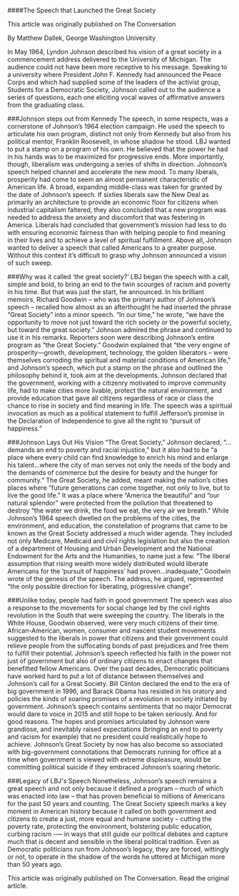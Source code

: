 ####The Speech that Launched the Great Society

This article was originally published on The Conversation

By Matthew Dallek, George Washington University


In May 1964, Lyndon Johnson described his vision of a great society in a commencement address delivered to the University of Michigan. The audience could not have been more receptive to his message. Speaking to a university where President John F. Kennedy had announced the Peace Corps and which had supplied some of the leaders of the activist group, Students for a Democratic Society, Johnson called out to the audience a series of questions, each one eliciting vocal waves of affirmative answers from the graduating class.


###Johnson steps out from Kennedy
The speech, in some respects, was a cornerstone of Johnson’s 1964 election campaign. He used the speech to articulate his own program, distinct not only from Kennedy but also from his political mentor, Franklin Roosevelt, in whose shadow he stood. LBJ wanted to put a stamp on a program of his own. He believed that the power he had in his hands was to be maximized for progressive ends. More importantly, though, liberalism was undergoing a series of shifts in direction. Johnson’s speech helped channel and accelerate the new mood. To many liberals, prosperity had come to seem an almost permanent characteristic of American life. A broad, expanding middle-class was taken for granted by the date of Johnson’s speech. If sixties liberals saw the New Deal as primarily an architecture to provide an economic floor for citizens when industrial capitalism faltered, they also concluded that a new program was needed to address the anxiety and discomfort that was festering in America. Liberals had concluded that government’s mission had less to do with ensuring economic fairness than with helping people to find meaning in their lives and to achieve a level of spiritual fulfillment. Above all, Johnson wanted to deliver a speech that called Americans to a greater purpose. Without this context it’s difficult to grasp why Johnson announced a vision of such sweep.

###Why was it called ‘the great society?’
LBJ began the speech with a call, simple and bold, to bring an end to the twin scourges of racism and poverty in his time. But that was just the start, he announced. In his brilliant memoirs, Richard Goodwin – who was the primary author of Johnson’s speech – recalled how almost as an afterthought he had inserted the phrase “Great Society” into a minor speech. “In our time,” he wrote, “we have the opportunity to move not just toward the rich society or the powerful society, but toward the great society.” Johnson admired the phrase and continued to use it in his remarks. Reporters soon were describing Johnson’s entire program as “the Great Society.” Goodwin explained that “the very engine of prosperity—growth, development, technology, the golden liberators – were themselves corroding the spiritual and material conditions of American life,” and Johnson’s speech, which put a stamp on the phrase and outlined the philosophy behind it, took aim at the developments. Johnson declared that the government, working with a citizenry motivated to improve community life, had to make cities more livable, protect the natural environment, and provide education that gave all citizens regardless of race or class the chance to rise in society and find meaning in life. The speech was a spiritual invocation as much as a political statement to fulfill Jefferson’s promise in the Declaration of Independence to give all the right to “pursuit of happiness.” 

###Johnson Lays Out His Vision
“The Great Society,” Johnson declared, “…demands an end to poverty and racial injustice,” but it also had to be “a place where every child can find knowledge to enrich his mind and enlarge his talent…where the city of man serves not only the needs of the body and the demands of commerce but the desire for beauty and the hunger for community.” The Great Society, he added, meant making the nation’s cities places where “future generations can come together, not only to live, but to live the good life.” It was a place where “America the beautiful” and “our natural splendor” were protected from the pollution that threatened to destroy “the water we drink, the food we eat, the very air we breath.” While Johnson’s 1964 speech dwelled on the problems of the cities, the environment, and education, the constellation of programs that came to be known as the Great Society addressed a much wider agenda. They included not only Medicare, Medicaid and civil rights legislation but also the creation of a department of Housing and Urban Development and the National Endowment for the Arts and the Humanities, to name just a few. “The liberal assumption that rising wealth more widely distributed would liberate Americans for the ‘pursuit of happiness’ had proven…inadequate,” Goodwin wrote of the genesis of the speech. The address, he argued, represented “the only possible direction for liberating, progressive change”.

###Unlike today, people had faith in good government
The speech was also a response to the movements for social change led by the civil rights revolution in the South that were sweeping the country. The liberals in the White House, Goodwin observed, were very much citizens of their time. African-American, women, consumer and nascent student movements suggested to the liberals in power that citizens and their government could relieve people from the suffocating bonds of past prejudices and free them to fulfill their potential. Johnson’s speech reflected his faith in the power not just of government but also of ordinary citizens to enact changes that benefitted fellow Americans. Over the past decades, Democratic politicians have worked hard to put a lot of distance between themselves and Johnson’s call for a Great Society. Bill Clinton declared the end to the era of big government in 1996, and Barack Obama has resisted in his oratory and policies the kinds of soaring promises of a revolution in society initiated by government. Johnson’s speech contains sentiments that no major Democrat would dare to voice in 2015 and still hope to be taken seriously. And for good reasons. The hopes and promises articulated by Johnson were grandiose, and inevitably raised expectations (bringing an end to poverty and racism for example) that no president could realistically hope to achieve. Johnson’s Great Society by now has also become so associated with big-government connotations that Democrats running for office at a time when government is viewed with extreme displeasure, would be committing political suicide if they embraced Johnson’s soaring rhetoric. 

###Legacy of LBJ's Speech
Nonetheless, Johnson’s speech remains a great speech and not only because it defined a program – much of which was enacted into law – that has proven beneficial to millions of Americans for the past 50 years and counting. The Great Society speech marks a key moment in American history because it called on both government and citizens to create a just, more equal and humane society – cutting the poverty rate, protecting the environment, bolstering public education, curbing racism -— in ways that still guide our political debates and capture much that is decent and sensible in the liberal political tradition. Even as Democratic politicians run from Johnson’s legacy, they are forced, wittingly or not, to operate in the shadow of the words he uttered at Michigan more than 50 years ago.


This article was originally published on The Conversation. Read the original article.